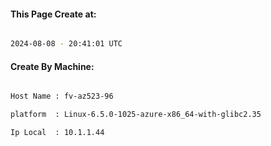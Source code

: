 
   
#### This Page Create at:

```bash

2024-08-08 - 20:41:01 UTC

```

#### Create By Machine:

```bash

Host Name : fv-az523-96

platform  : Linux-6.5.0-1025-azure-x86_64-with-glibc2.35

Ip Local  : 10.1.1.44

```

